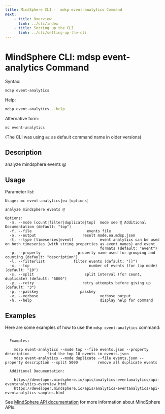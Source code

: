 ```yaml
---
title: MindSphere CLI -  mdsp event-analytics Command
next:
    - title: Overview
      link: ../cli/index
    - title: Setting up the CLI
      link: ../cli/setting-up-the-cli
---
```


# MindSphere CLI: mdsp event-analytics Command

Syntax:

```bash
mdsp event-analytics
```

Help:

```bash
mdsp event-analytics --help
```

Alternative form:

```bash
mc event-analytics
```

(The CLI was using `mc` as default command name in older versions)

## Description

analyze mindsphere events @

## Usage

Parameter list:

```text
Usage: mc event-analytics|ea [options]

analyze mindsphere events @

Options:
  -m, --mode [count|filter|duplicate|top]  mode see @ Additional Documentation (default: "top")
  -f, --file                         events file
  -o, --output                     result mode.ea.mdsp.json
  -t, --type [timeseries|event]            event analytics can be used on both timeseries (with string properties as event names) and event
                                           formats (default: "event")
  -p, --property                 property name used for grouping and counting (default: "description")
  -l, --filterlist             filter events (default: "[]")
  -x, --top                           number of events (for top mode) (default: "10")
  -s, --split                       split interval (for count, duplicate) (default: "5000")
  -y, --retry                      retry attempts before giving up (default: "3")
  -p, --passkey                   passkey
  -v, --verbose                            verbose output
  -h, --help                               display help for command

```

## Examples

Here are some examples of how to use the `mdsp event-analytics` command:

```text

  Examples:

    mdsp event-analytics --mode top --file events.json --property description 		 find the top 10 events in events.json
    mdsp event-analytics --mode duplicate --file events.json --property description --split 5000 		 remove all duplicate events

  Additional Documentation:

    https://developer.mindsphere.io/apis/analytics-eventanalytics/api-eventanalytics-overview.html
    https://developer.mindsphere.io/apis/analytics-eventanalytics/api-eventanalytics-samples.html

```

See [MindSphere API documentation](https://documentation.mindsphere.io/MindSphere/apis/index.html) for more information about MindSphere APIs.